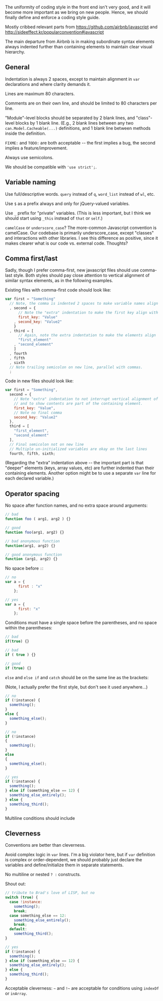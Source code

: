 The uniformity of coding style in the front end isn't very good, and it will become more important as we bring on new people.  Hence, we should finally define and enforce a coding style guide.


Mostly cribbed relevant parts from https://github.com/airbnb/javascript and http://sideeffect.kr/popularconvention#javascript

The main departure from Airbnb is in making subordinate syntax elements always indented further than containing elements to maintain clear visual hierarchy.


General
----

Indentation is always 2 spaces, except to maintain alignment in `var` declarations and where clarity demands it.

Lines are maximum 80 characters.

Comments are on their own line, and should be limited to 80 characters per line.

"Module"-level blocks should be separated by 2 blank lines, and "class"-level blocks by 1 blank line.  (E.g., 2 blank lines between any two `can.Model.Cacheable(...)` definitions, and 1 blank line between methods inside the definition.

`FIXME:` and `TODO:` are both acceptable -- the first implies a bug, the second implies a feature/improvement.

Always use semicolons.

We should be compatible with `'use strict';`.


Variable naming
----

Use full/descriptive words.  `query` instead of `q`, `word_list` instead of `wl`, etc.

Use `$` as a prefix always and only for jQuery-valued variables.

Use `_` prefix for "private" variables.  (This is less important, but I think we should start using `_this` instead of `that` or `self`.)

`camelCase` or `underscore_case`?  The more-common Javascript convention is camelCase.  Our codebase is primarily underscore_case, except "classes" and interactions with other libraries.  I see this difference as positive, since it makes clearer what is our code vs. external code.  Thoughts?


Comma first/last
----

Sadly, though I prefer comma-first, new javascript files should use comma-last style.  Both styles should pay close attention to vertical alignment of similar syntax elements, as in the following examples.

Existing files with comma-first code should look like:

```javascript
var first = "Something"
  // Note, the comma is indented 2 spaces to make variable names align
  , second = {
      // Note the "extra" indentation to make the first key align with subsequent keys
      first_key: "Value"
    , second_key: "Value2"
    }
  , third = [
      // Again, note the extra indentation to make the elements align
      "first_element"
    , "second_element"
    ]
  , fourth
  , fifth
  , sixth
  // Note trailing semicolon on new line, parallel with commas.
  ;
```

Code in new files should look like:

```javascript
var first = "Something",
  second = {
    // Note "extra" indentation to not interrupt vertical alignment of "higher" variables
    // and to show contents are part of the containing element.
    first_key: "Value",
    // Note no final comma
    second_key: "Value2"
  },
  third = [
    "first_element",
    "second_element"
  ],
  // Final semicolon not on new line
  // Multiple un-initialized variables are okay on the last lines
  fourth, fifth, sixth;
```

(Regarding the "extra" indentation above -- the important part is that "deeper" elements (keys, array values, etc) are further indented than their containing elements.  Another option might be to use a separate `var` line for each declared variable.)


Operator spacing
-----

No space after function names, and no extra space around arguments:
```javascript
// bad
function foo ( arg1, arg2 ) {}

// good
function foo(arg1, arg2) {}

// bad anonymous function
function(arg1, arg2) {}

// good anonymous function
function (arg1, arg2) {}

```

No space before `:`:

```javascript
// no
var a = {
      first : "x"
    };

// yes
var a = {
      first: "x"
    };
```

Conditions must have a single space before the parentheses, and no space within the parentheses:

```javascript
// bad
if(true) {}

// bad
if ( true ) {}

// good
if (true) {}
```

`else` and `else if` and `catch` should be on the same line as the brackets:

(Note, I actually prefer the first style, but don't see it used anywhere...)

```javascript
// no
if (!instance) {
  something();
}
else {
  something_else();
}

// no
if (!instance)
{
  something();
}
else
{
  something_else();
}

// yes
if (!instance) {
  something();
} else if (something_else == 12) {
  something_else_entirely();
} else {
  something_third();
}
```

Multiline conditions should include


Cleverness
-----

Conventions are better than cleverness.

Avoid complex logic in `var` lines.  I'm a big violator here, but if `var` definition is complex or order-dependent, we should probably just declare the variables and define/initialize them in separate statements.

No multiline or nested `? :` constructs.

Shout out:

```javascript
// tribute to Brad's love of LISP, but no
switch (true) {
  case !instance:
    something();
    break;
  case something_else == 12:
    something_else_entirely();
    break;
  default:
    something_third();
}

// yes
if (!instance) {
  something();
} else if (something_else == 12) {
  something_else_entirely();
} else {
  something_third();
}
```

Acceptable cleverness:  `~` and `!~` are acceptable for conditions using `indexOf` or `inArray`.
